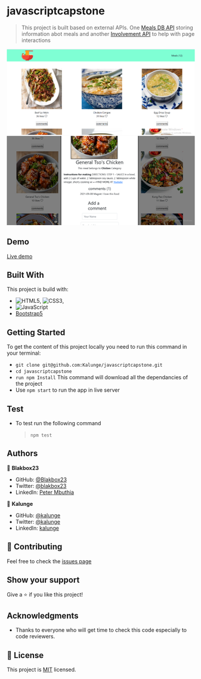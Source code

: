 # javascriptcapstone
> This project is built based on external APIs. One  [Meals DB API](https://www.themealdb.com/api.php) storing information abot meals and another [Involvement API](https://www.notion.so/microverse/Involvement-API-869e60b5ad104603aa6db59e08150270) to help with page interactions

![homeshot](src/assets/homeshot.png)
![screenshot](src/assets/commentshot.png)

## Demo
[Live demo](https://kalunge.github.io/javascriptcapstone/)

## Built With

This project is build with:

- ![HTML5](https://img.shields.io/badge/-HTML5-000000?style=flat&logo=html5&logoColor=ffffff&labelColor=E34F26), ![CSS3](https://img.shields.io/badge/-CSS3-000000?style=flat&logo=css3&logoColor=ffffff&labelColor=1572B6), 
- ![JavaScript](https://img.shields.io/badge/-JavaScript-000000?style=flat&logo=javascript)
- [Bootstrap5](https://getbootstrap.com/docs/5.0/)

## Getting Started

To get the content of this project locally you need to run this command in your terminal:

- `git clone git@github.com:Kalunge/javascriptcapstone.git`
- `cd javascriptcapstone`
- `run npm Install` This command will download all the dependancies of the project
- Use `npm start` to run the app in live server

## Test

- To test run the following command

  > `npm test`

## Authors

👤 **Blakbox23**

- GitHub: [@Blakbox23](https://github.com/blakbox23)
- Twitter: [@blakbox23](https://twitter.com/blakbox23)
- LinkedIn: [Peter Mbuthia](https://www.linkedin.com/in/peter-mbuthia)

👤 **Kalunge**

- GitHub: [@kalunge](https://github.com/kalunge)
- Twitter: [@kalunge](https://twitter.com/titus_muthomi)
- LinkedIn: [kalunge](https://linkedin.com/in/titus_muthomi)

## :handshake: Contributing

Feel free to check the [issues page](https://github.com/Kalunge/javascriptcapstone/issues)

## Show your support

Give a :star: if you like this project!

## Acknowledgments

- Thanks to everyone who will get time to check this code especially to code reviewers.

## 📝 License

This project is [MIT](https://github.com/microverseinc/readme-template/blob/master/MIT.md) licensed.
